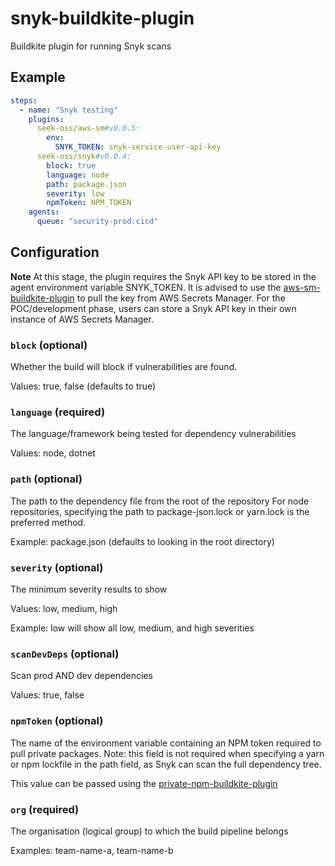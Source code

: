 # snyk-buildkite-plugin
Buildkite plugin for running Snyk scans

## Example
```yml
steps:
  - name: "Snyk testing"
    plugins:
      seek-oss/aws-sm#v0.0.5:
        env:
          SNYK_TOKEN: snyk-service-user-api-key
      seek-oss/snyk#v0.0.4:
        block: true
        language: node
        path: package.json
        severity: low
        npmToken: NPM_TOKEN
    agents: 
      queue: "security-prod:cicd"
```

## Configuration
**Note** At this stage, the plugin requires the Snyk API key to be stored in the agent environment variable SNYK_TOKEN. It is advised to use the [aws-sm-buildkite-plugin](https://github.com/seek-oss/aws-sm-buildkite-plugin) to pull the key from AWS Secrets Manager. For the POC/development phase, users can store a Snyk API key in their own instance of AWS Secrets Manager.

### `block` (optional)
Whether the build will block if vulnerabilities are found. 

Values: true, false (defaults to true)

### `language` (required)
The language/framework being tested for dependency vulnerabilities

Values: node, dotnet

### `path` (optional)
The path to the dependency file from the root of the repository
For node repositories, specifying the path to package-json.lock or yarn.lock is the preferred method.

Example: package.json (defaults to looking in the root directory)

### `severity` (optional)
The minimum severity results to show

Values: low, medium, high

Example: low will show all low, medium, and high severities

### `scanDevDeps` (optional)
Scan prod AND dev dependencies

Values: true, false

### `npmToken` (optional)
The name of the environment variable containing an NPM token required to pull private packages.
Note: this field is not required when specifying a yarn or npm lockfile in the path field, as Snyk can scan the full dependency tree.

This value can be passed using the [private-npm-buildkite-plugin](https://github.com/seek-oss/private-npm-buildkite-plugin)

### `org` (required)
The organisation (logical group) to which the build pipeline belongs 

Examples: team-name-a, team-name-b
